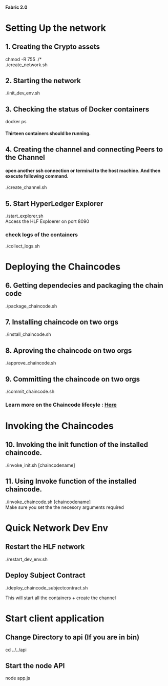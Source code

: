#### Fabric 2.0


# Setting Up the network

## 1. Creating the Crypto assets
chmod -R 755 ./*       <br/>
./create_network.sh    <br/>


## 2. Starting the network 
./init_dev_env.sh       <br/>


## 3. Checking the status of Docker containers
docker ps               <br/>

#### Thirteen containers should be running. 

## 4. Creating the channel and connecting Peers to the Channel
#### open another ssh connection or terminal to the host machine. And then execute following command. 
./create_channel.sh   <br/>


## 5. Start HyperLedger Explorer
./start_explorer.sh  <br/>
Access the HLF Exploerer on port 8090


### check logs of the containers 
./collect_logs.sh


# Deploying the Chaincodes 

## 6. Getting dependecies and packaging the chain code 
./package_chaincode.sh

## 7. Installing chaincode on two orgs
./install_chaincode.sh

## 8. Aproving the chaincode on two orgs
./approve_chaincode.sh

## 9. Committing the chaincode on two orgs
./commit_chaincode.sh

### Learn more on the Chaincode lifecyle : <a href="https://hyperledger-fabric.readthedocs.io/en/release-2.0/chaincode_lifecycle.html#fabric-chaincode-lifecycle"> Here </a>

# Invoking the Chaincodes 

## 10. Invoking the init function of the installed chaincode. 
./invoke_init.sh [chaincodename]


## 11. Using Invoke function of the installed chaincode. 
./invoke_chaincode.sh [chaincodename] <br>
Make sure you set the the necesory arguments required



# Quick Network Dev Env

## Restart the HLF network
./restart_dev_env.sh <br>

## Deploy Subject Contract
./deploy_chaincode_subjectcontract.sh

This will start all the containers + create the channel



# Start client application

## Change Directory to api (If you are in bin)
cd ../../api

## Start the node API
node app.js



